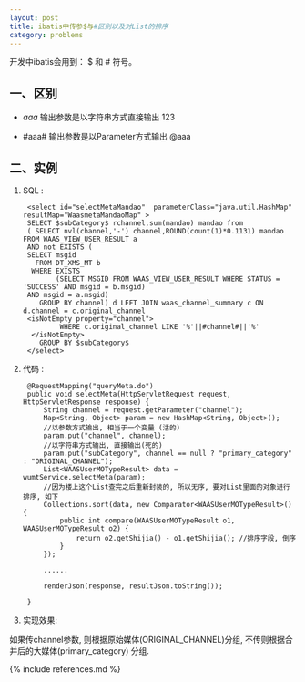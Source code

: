 ```yaml
---
layout: post
title: ibatis中传参$与#区别以及对List的排序
category: problems
---
```

开发中ibatis会用到： $ 和 # 符号。
 
一、区别
-----------

* $aaa$ 输出参数是以字符串方式直接输出 123

* \#aaa\# 输出参数是以Parameter方式输出 @aaa

二、实例
-----------

1. SQL :

		<select id="selectMetaMandao"  parameterClass="java.util.HashMap" resultMap="WaasmetaMandaoMap" >  
		SELECT $subCategory$ rchannel,sum(mandao) mandao from
		( SELECT nvl(channel,'-') channel,ROUND(count(1)*0.1131) mandao  FROM WAAS_VIEW_USER_RESULT a 
		AND not EXISTS (
		SELECT msgid
		  FROM DT_XMS_MT b
		 WHERE EXISTS
			   (SELECT MSGID FROM WAAS_VIEW_USER_RESULT WHERE STATUS = 'SUCCESS' AND msgid = b.msgid)
		AND msgid = a.msgid)
		   GROUP BY channel) d LEFT JOIN waas_channel_summary c ON d.channel = c.original_channel 
		<isNotEmpty property="channel">
				WHERE c.original_channel LIKE '%'||#channel#||'%' 
		 </isNotEmpty>
		   GROUP BY $subCategory$
		</select>

2. 代码 : 

		@RequestMapping("queryMeta.do")
		public void selectMeta(HttpServletRequest request, HttpServletResponse response) {
			String channel = request.getParameter("channel");
			Map<String, Object> param = new HashMap<String, Object>();
			//以参数方式输出, 相当于一个变量 (活的)
			param.put("channel", channel); 
			//以字符串方式输出, 直接输出(死的)
			param.put("subCategory", channel == null ? "primary_category" : "ORIGINAL_CHANNEL"); 
			List<WAASUserMOTypeResult> data = wumtService.selectMeta(param);
			//因为楼上这个List查完之后重新封装的, 所以无序, 要对List里面的对象进行排序, 如下
			Collections.sort(data, new Comparator<WAASUserMOTypeResult>() {
				public int compare(WAASUserMOTypeResult o1, WAASUserMOTypeResult o2) {
					return o2.getShijia() - o1.getShijia(); //排序字段, 倒序
				}
			});
			
			......
			
			renderJson(response, resultJson.toString());

		}

3. 实现效果:

如果传channel参数, 则根据原始媒体(ORIGINAL_CHANNEL)分组, 不传则根据合并后的大媒体(primary_category) 分组.


{% include references.md %}
